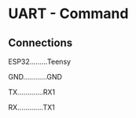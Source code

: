 # UART - Command

## Connections

ESP32.........Teensy

GND............GND

TX.............RX1

RX.............TX1
